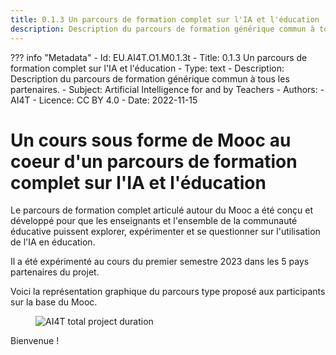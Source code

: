 ```yaml
---
title: 0.1.3 Un parcours de formation complet sur l'IA et l'éducation
description: Description du parcours de formation générique commun à tous les partenaires.
---
```

??? info "Metadata"
    - Id: EU.AI4T.O1.M0.1.3t
    - Title: 0.1.3 Un parcours de formation complet sur l'IA et l'éducation
    - Type: text
    - Description: Description du parcours de formation générique commun à tous les partenaires.
    - Subject: Artificial Intelligence for and by Teachers
    - Authors:
        - AI4T 
    - Licence: CC BY 4.0
    - Date: 2022-11-15

# Un cours sous forme de Mooc au coeur d'un parcours de formation complet sur l'IA et l'éducation

Le parcours de formation complet articulé autour du Mooc a été conçu et développé pour que les enseignants et l'ensemble de la communauté éducative puissent explorer, expérimenter et se questionner sur l'utilisation de l'IA en éducation.

Il a été expérimenté au cours du premier semestre 2023 dans les 5 pays partenaires du projet.

Voici la représentation graphique du parcours type proposé aux participants sur la base du Mooc.

<figure>
  <img src="Images/AI4T-Training-pathway-fr.png" alt="AI4T total project duration"/>
</figure>

Bienvenue !
